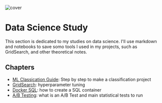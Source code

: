 ![cover](https://images.pexels.com/photos/943096/pexels-photo-943096.jpeg?auto=compress&cs=tinysrgb&w=1260&h=750&dpr=1)

# Data Science Study
This section is dedicated to my studies on data science. I'll use markdown and notebooks to save somo tools I used in my projects, such as GridSearch, and other theoretical notes.

## Chapters
- [ML Classication Guide](https://github.com/Ana-Akaishi/DS_study/blob/main/ML_classification.md): Step by step to make a classification project
- [GridSearch](https://github.com/Ana-Akaishi/DS_study/blob/main/GridSearch.md): hyperparameter tuning
- [Docker SQL](https://github.com/Ana-Akaishi/DS_study/blob/main/PostgreSQL_dock.md): how to create a SQL container
- [A/B Testing](https://github.com/Ana-Akaishi/DS_study/blob/main/AB_testing.md): what is an A/B Test and main statistical tests to run